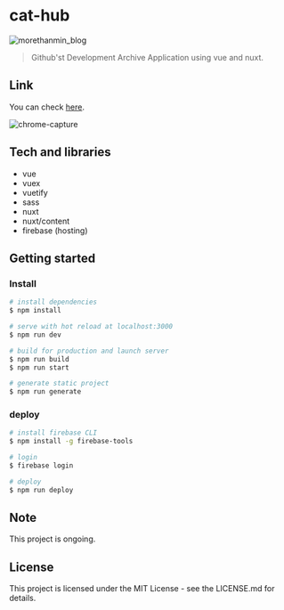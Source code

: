 # cat-hub

![morethanmin_blog](https://user-images.githubusercontent.com/72514247/143175436-6fec3b75-b6fd-40ab-a472-5b34674e9548.png)

> Github'st Development Archive Application using vue and nuxt.

## Link

You can check [here](https://morethanmin.web.app).

![chrome-capture](https://user-images.githubusercontent.com/72514247/137414803-e815d51a-f778-40bf-87eb-7f7094602f07.gif)

## Tech and libraries

- vue
- vuex
- vuetify
- sass
- nuxt
- nuxt/content
- firebase (hosting)

## Getting started

### Install

```bash
# install dependencies
$ npm install

# serve with hot reload at localhost:3000
$ npm run dev

# build for production and launch server
$ npm run build
$ npm run start

# generate static project
$ npm run generate
```

### deploy

```bash
# install firebase CLI
$ npm install -g firebase-tools

# login
$ firebase login

# deploy
$ npm run deploy

```

## Note

This project is ongoing.

## License

This project is licensed under the MIT License - see the LICENSE.md for details.
